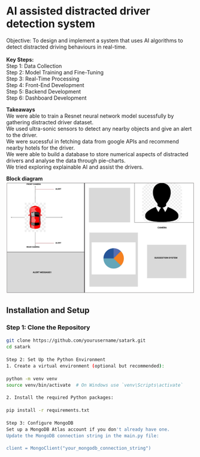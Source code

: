 # AI assisted distracted driver detection system

Objective: To design and implement a system that uses AI algorithms to detect distracted driving behaviours in real-time.
<br>
<br>
<b>Key Steps:</b> <br>
Step 1: Data Collection <br>
Step 2: Model Training and Fine-Tuning <br>
Step 3: Real-Time Processing <br>
Step 4: Front-End Development <br>
Step 5: Backend Development <br>
Step 6: Dashboard Development <br>

<b>Takeaways</b> <br>
We were able to train a Resnet neural network model sucessfully by gathering distracted driver dataset. <br>
We used ultra-sonic sensors to detect any nearby objects and give an alert to the driver.<br>
We were sucessful in fetching data from google APIs and recommend nearby hotels for the driver.<br>
We were able to build a database to store numerical aspects of distracted drivers and analyse the data through pie-charts.<br>
We tried exploring explainable AI and assist the drivers.<br>

<b>Block diagram</b>
![Sample Image](utils/image.jpg)


## Installation and Setup

### Step 1: Clone the Repository
```bash
git clone https://github.com/yourusername/satark.git
cd satark

Step 2: Set Up the Python Environment
1. Create a virtual environment (optional but recommended):

python -m venv venv
source venv/bin/activate  # On Windows use `venv\Scripts\activate`

2. Install the required Python packages:

pip install -r requirements.txt

Step 3: Configure MongoDB
Set up a MongoDB Atlas account if you don't already have one.
Update the MongoDB connection string in the main.py file:

client = MongoClient("your_mongodb_connection_string")
